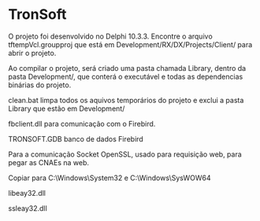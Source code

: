 # TronSoft

O projeto foi desenvolvido no Delphi 10.3.3.
Encontre o arquivo tftempVcl.groupproj que está em Development/RX/DX/Projects/Client/ para abrir o projeto.

Ao compilar o projeto, será criado uma pasta chamada Library, dentro da pasta Development/, que conterá o executável e todas as dependencias binárias do projeto.

clean.bat limpa todos os aquivos temporários do projeto e exclui a pasta Library que estão em Development/

fbclient.dll para comunicação com o Firebird.

TRONSOFT.GDB banco de dados Firebird

Para a comunicação Socket OpenSSL, usado para requisição web, para pegar as CNAEs na web.

Copiar para C:\Windows\System32 e C:\Windows\SysWOW64

libeay32.dll 

ssleay32.dll
